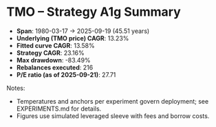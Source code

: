 # TMO – Strategy A1g Summary

- **Span**: 1980-03-17 → 2025-09-19 (45.51 years)
- **Underlying (TMO price) CAGR**: 13.23%
- **Fitted curve CAGR**: 13.58%
- **Strategy CAGR**: 23.16%
- **Max drawdown**: -83.49%
- **Rebalances executed**: 216
- **P/E ratio (as of 2025-09-21)**: 27.71

Notes:

- Temperatures and anchors per experiment govern deployment; see EXPERIMENTS.md for details.
- Figures use simulated leveraged sleeve with fees and borrow costs.

